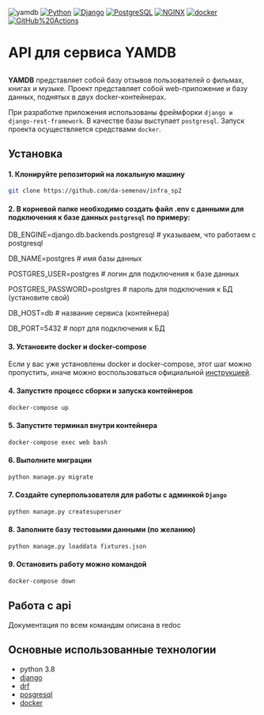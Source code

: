![yamdb](https://github.com/da-semenov/yamdb_final/workflows/yamdb/badge.svg?branch=master)
[![Python](https://img.shields.io/badge/-Python-464646??style=flat-square&logo=Python)](https://www.python.org/)
[![Django](https://img.shields.io/badge/-Django-464646??style=flat-square&logo=Django)](https://www.djangoproject.com/)
[![PostgreSQL](https://img.shields.io/badge/-PostgreSQL-464646??style=flat-square&logo=PostgreSQL)](https://www.postgresql.org/)
[![NGINX](https://img.shields.io/badge/-NGINX-464646??style=flat-square&logo=NGINX)](https://nginx.org/ru/)
[![docker](https://img.shields.io/badge/-Docker-464646??style=flat-square&logo=docker)](https://www.docker.com/)
[![GitHub%20Actions](https://img.shields.io/badge/-GitHub%20Actions-464646??style=flat-square&logo=GitHub%20actions)](https://github.com/features/actions)

# API для сервиса YAMDB
## 
**YAMDB**  представляет собой базу отзывов пользователей о фильмах, книгах и музыке.
Проект представляет собой web-приложение и базу данных, поднятых в двух docker-контейнерах.

При разработке приложения использованы фреймфорки ```django и django-rest-framework```. В качестве базы выступает ```postgresql```.
Запуск проекта осуществляется средствами ```docker```.

## Установка

#### 1. Клонируйте репозиторий на локальную машину
```bash
git clone https://github.com/da-semenov/infra_sp2
```

#### 2. В корневой папке необходимо создать файл .env с данными для подключения к базе данных ```postgresql``` по примеру:
DB_ENGINE=django.db.backends.postgresql # указываем, что работаем с postgresql

DB_NAME=postgres # имя базы данных

POSTGRES_USER=postgres # логин для подключения к базе данных

POSTGRES_PASSWORD=postgres # пароль для подключения к БД (установите свой)

DB_HOST=db # название сервиса (контейнера)

DB_PORT=5432 # порт для подключения к БД

#### 3. Установите docker и docker-compose

Если у вас уже установлены docker и docker-compose, этот шаг можно пропустить, иначе можно воспользоваться официальной [инструкцией](https://docs.docker.com/engine/install/).

#### 4. Запустите процесс сборки и запуска контейнеров
```bash
docker-compose up
```

#### 5. Запустите терминал внутри контейнера
```bash
docker-compose exec web bash
```

#### 6. Выполните миграции
```bash
python manage.py migrate
```

#### 7. Создайте суперпользователя для работы с админкой ```Django```
```bash
python manage.py createsuperuser
```

#### 8. Заполните базу тестовыми данными (по желанию)
```bash
python manage.py loaddata fixtures.json
```

#### 9. Остановить работу можно командой
```bash
docker-compose down
```

## Работа с api
Документация по всем командам описана в redoc

## Основные использованные технологии
* python 3.8
* [django](https://www.djangoproject.com/)
* [drf](https://www.django-rest-framework.org/)
* [posgresql](https://www.postgresql.org/)
* [docker](https://www.docker.com/)
